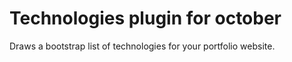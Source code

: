 # Technologies plugin for october

Draws a bootstrap list of technologies for your portfolio website.
